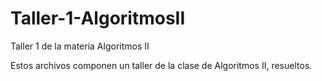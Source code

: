 # Taller-1-AlgoritmosII
Taller 1 de la materia Algoritmos II

Estos archivos componen un taller de la clase de Algoritmos II, resueltos.
